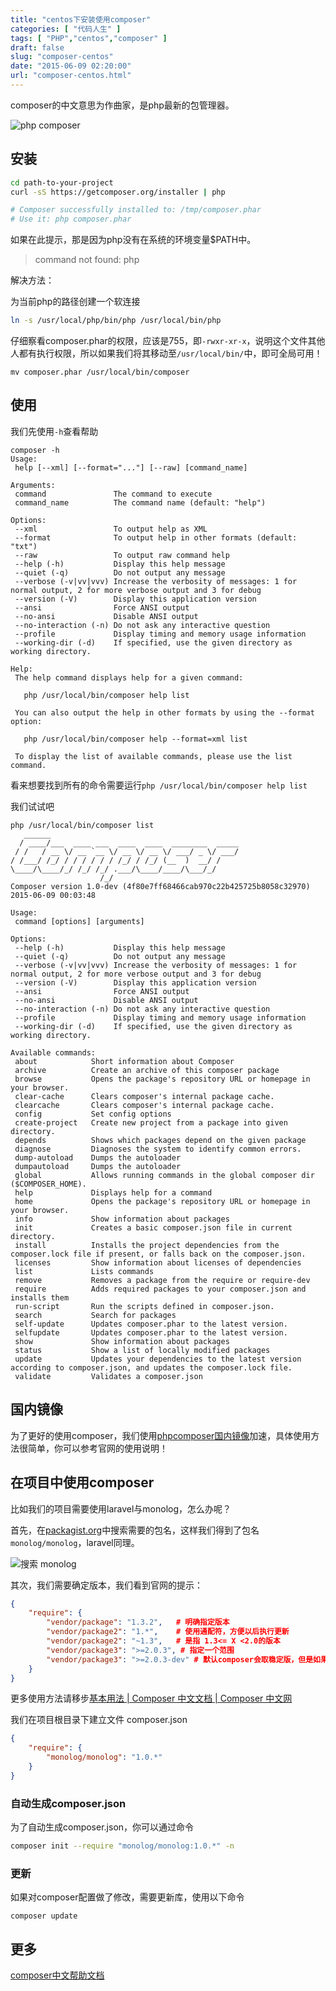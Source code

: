 ```yaml
---
title: "centos下安装使用composer"
categories: [ "代码人生" ]
tags: [ "PHP","centos","composer" ]
draft: false
slug: "composer-centos"
date: "2015-06-09 02:20:00"
url: "composer-centos.html"
---
```


composer的中文意思为作曲家，是php最新的包管理器。

![php composer][1]


<!--more-->


## 安装

```bash
cd path-to-your-project
curl -sS https://getcomposer.org/installer | php

# Composer successfully installed to: /tmp/composer.phar
# Use it: php composer.phar
```

如果在此提示，那是因为php没有在系统的环境变量$PATH中。

> command not found: php

解决方法：

为当前php的路径创建一个软连接

```bash
ln -s /usr/local/php/bin/php /usr/local/bin/php
```

仔细察看composer.phar的权限，应该是755，即`-rwxr-xr-x`，说明这个文件其他人都有执行权限，所以如果我们将其移动至`/usr/local/bin/`中，即可全局可用！

```
mv composer.phar /usr/local/bin/composer
```

## 使用

我们先使用`-h`查看帮助

```
composer -h
Usage:
 help [--xml] [--format="..."] [--raw] [command_name]

Arguments:
 command               The command to execute
 command_name          The command name (default: "help")

Options:
 --xml                 To output help as XML
 --format              To output help in other formats (default: "txt")
 --raw                 To output raw command help
 --help (-h)           Display this help message
 --quiet (-q)          Do not output any message
 --verbose (-v|vv|vvv) Increase the verbosity of messages: 1 for normal output, 2 for more verbose output and 3 for debug
 --version (-V)        Display this application version
 --ansi                Force ANSI output
 --no-ansi             Disable ANSI output
 --no-interaction (-n) Do not ask any interactive question
 --profile             Display timing and memory usage information
 --working-dir (-d)    If specified, use the given directory as working directory.

Help:
 The help command displays help for a given command:

   php /usr/local/bin/composer help list

 You can also output the help in other formats by using the --format option:

   php /usr/local/bin/composer help --format=xml list

 To display the list of available commands, please use the list command.
```

看来想要找到所有的命令需要运行`php /usr/local/bin/composer help list`

我们试试吧

```
php /usr/local/bin/composer list
   ______
  / ____/___  ____ ___  ____  ____  ________  _____
 / /   / __ \/ __ `__ \/ __ \/ __ \/ ___/ _ \/ ___/
/ /___/ /_/ / / / / / / /_/ / /_/ (__  )  __/ /
\____/\____/_/ /_/ /_/ .___/\____/____/\___/_/
                    /_/
Composer version 1.0-dev (4f80e7ff68466cab970c22b425725b8058c32970) 2015-06-09 00:03:48

Usage:
 command [options] [arguments]

Options:
 --help (-h)           Display this help message
 --quiet (-q)          Do not output any message
 --verbose (-v|vv|vvv) Increase the verbosity of messages: 1 for normal output, 2 for more verbose output and 3 for debug
 --version (-V)        Display this application version
 --ansi                Force ANSI output
 --no-ansi             Disable ANSI output
 --no-interaction (-n) Do not ask any interactive question
 --profile             Display timing and memory usage information
 --working-dir (-d)    If specified, use the given directory as working directory.

Available commands:
 about            Short information about Composer
 archive          Create an archive of this composer package
 browse           Opens the package's repository URL or homepage in your browser.
 clear-cache      Clears composer's internal package cache.
 clearcache       Clears composer's internal package cache.
 config           Set config options
 create-project   Create new project from a package into given directory.
 depends          Shows which packages depend on the given package
 diagnose         Diagnoses the system to identify common errors.
 dump-autoload    Dumps the autoloader
 dumpautoload     Dumps the autoloader
 global           Allows running commands in the global composer dir ($COMPOSER_HOME).
 help             Displays help for a command
 home             Opens the package's repository URL or homepage in your browser.
 info             Show information about packages
 init             Creates a basic composer.json file in current directory.
 install          Installs the project dependencies from the composer.lock file if present, or falls back on the composer.json.
 licenses         Show information about licenses of dependencies
 list             Lists commands
 remove           Removes a package from the require or require-dev
 require          Adds required packages to your composer.json and installs them
 run-script       Run the scripts defined in composer.json.
 search           Search for packages
 self-update      Updates composer.phar to the latest version.
 selfupdate       Updates composer.phar to the latest version.
 show             Show information about packages
 status           Show a list of locally modified packages
 update           Updates your dependencies to the latest version according to composer.json, and updates the composer.lock file.
 validate         Validates a composer.json
```

## 国内镜像

为了更好的使用composer，我们使用[phpcomposer国内镜像][2]加速，具体使用方法很简单，你可以参考官网的使用说明！

## 在项目中使用composer

比如我们的项目需要使用laravel与monolog，怎么办呢？

首先，在[packagist.org][3]中搜索需要的包名，这样我们得到了包名`monolog/monolog`，laravel同理。

![搜索 monolog][4]

其次，我们需要确定版本，我们看到官网的提示：

```json
{
    "require": {
        "vendor/package": "1.3.2",   # 明确指定版本
        "vendor/package2": "1.*",    # 使用通配符，方便以后执行更新
        "vendor/package2": "~1.3",   # 是指 1.3<= X <2.0的版本
        "vendor/package3": ">=2.0.3", # 指定一个范围
        "vendor/package3": ">=2.0.3-dev" # 默认composer会取稳定版，但是如果指明-dev，则会下载dev版
    }
}
```

更多使用方法请移步[基本用法 | Composer 中文文档 | Composer 中文网][5]

我们在项目根目录下建立文件 composer.json

```json
{
    "require": {
        "monolog/monolog": "1.0.*"
    }
}
```

### 自动生成composer.json

为了自动生成composer.json，你可以通过命令

```bash
composer init --require "monolog/monolog:1.0.*" -n
```

### 更新

如果对composer配置做了修改，需要更新库，使用以下命令

```
composer update
```

## 更多

[composer中文帮助文档][6]


  [1]: https://blog.phpgao.com/usr/uploads/2015/06/3590997597.png
  [2]: http://pkg.phpcomposer.com
  [3]: https://packagist.org/
  [4]: https://blog.phpgao.com/usr/uploads/2015/06/3445716285.png
  [5]: http://docs.phpcomposer.com/01-basic-usage.html#Package-Versions
  [6]: http://docs.phpcomposer.com